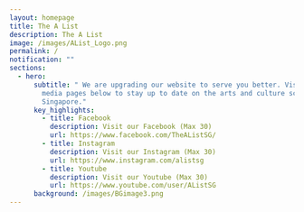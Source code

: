 ```yaml
---
layout: homepage
title: The A List
description: The A List
image: /images/AList_Logo.png
permalink: /
notification: ""
sections:
  - hero:
      subtitle: " We are upgrading our website to serve you better. Visit our social
        media pages below to stay up to date on the arts and culture scene in
        Singapore."
      key_highlights:
        - title: Facebook
          description: Visit our Facebook (Max 30)
          url: https://www.facebook.com/TheAListSG/
        - title: Instagram
          description: Visit our Instagram (Max 30)
          url: https://www.instagram.com/alistsg
        - title: Youtube
          description: Visit our Youtube (Max 30)
          url: https://www.youtube.com/user/AListSG
      background: /images/BGimage3.png
---
```



